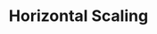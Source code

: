 ---
title: Horizontal Scaling
menu:
  docs_{{ .version }}:
    identifier: rm-horizontal-scaling
    name: Horizontal Scaling
    parent: rm-scaling
    weight: 10
menu_name: docs_{{ .version }}
---